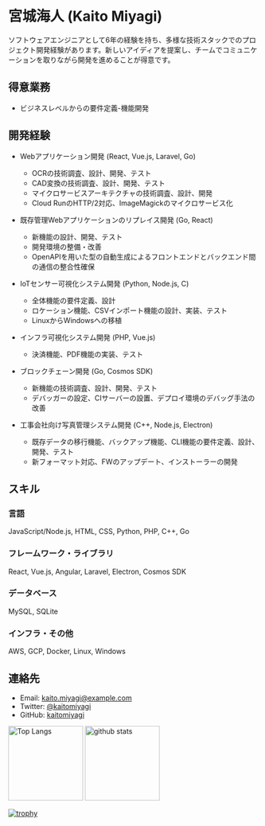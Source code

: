 # 宮城海人 (Kaito Miyagi)

ソフトウェアエンジニアとして6年の経験を持ち、多様な技術スタックでのプロジェクト開発経験があります。新しいアイディアを提案し、チームでコミュニケーションを取りながら開発を進めることが得意です。

## 得意業務

- ビジネスレベルからの要件定義-機能開発

## 開発経験

- Webアプリケーション開発 (React, Vue.js, Laravel, Go)
  - OCRの技術調査、設計、開発、テスト
  - CAD変換の技術調査、設計、開発、テスト
  - マイクロサービスアーキテクチャの技術調査、設計、開発
  - Cloud RunのHTTP/2対応、ImageMagickのマイクロサービス化

- 既存管理Webアプリケーションのリプレイス開発 (Go, React)
  - 新機能の設計、開発、テスト
  - 開発環境の整備・改善
  - OpenAPIを用いた型の自動生成によるフロントエンドとバックエンド間の通信の整合性確保

- IoTセンサー可視化システム開発 (Python, Node.js, C)
  - 全体機能の要件定義、設計
  - ロケーション機能、CSVインポート機能の設計、実装、テスト
  - LinuxからWindowsへの移植

- インフラ可視化システム開発 (PHP, Vue.js)  
  - 決済機能、PDF機能の実装、テスト

- ブロックチェーン開発 (Go, Cosmos SDK)
  - 新機能の技術調査、設計、開発、テスト
  - デバッガーの設定、CIサーバーの設置、デプロイ環境のデバッグ手法の改善

- 工事会社向け写真管理システム開発 (C++, Node.js, Electron)
  - 既存データの移行機能、バックアップ機能、CLI機能の要件定義、設計、開発、テスト
  - 新フォーマット対応、FWのアップデート、インストーラーの開発

## スキル

### 言語

JavaScript/Node.js, HTML, CSS, Python, PHP, C++, Go

### フレームワーク・ライブラリ

React, Vue.js, Angular, Laravel, Electron, Cosmos SDK  

### データベース

MySQL, SQLite

### インフラ・その他

AWS, GCP, Docker, Linux, Windows 


## 連絡先

- Email: kaito.miyagi@example.com
- Twitter: [@kaitomiyagi](https://twitter.com/kaitomiyagi)
- GitHub: [kaitomiyagi](https://github.com/kaitomiyagi)


<!--
**mkXultra/mkXultra** is a ✨ _special_ ✨ repository because its `README.md` (this file) appears on your GitHub profile.

Here are some ideas to get you started:

- 🔭 I’m currently working on ...
- 🌱 I’m currently learning ...
- 👯 I’m looking to collaborate on ...
- 🤔 I’m looking for help with ...
- 💬 Ask me about ...
- 📫 How to reach me: ...
- 😄 Pronouns: ...
- ⚡ Fun fact: ...
-->


<p align="left"> 
  <img alt="Top Langs" height="150px" src="https://github-readme-stats.vercel.app/api/top-langs/?username=mkXultra&layout=compact&show_icons=true&theme=onedark" />
  <img alt="github stats" height="150px" src="https://github-readme-stats.vercel.app/api?username=mkXultra&theme=onedark&show_icons=ture" />
</p>

[![trophy](https://github-profile-trophy.vercel.app/?username=mkXultra&theme=onedark&column=7)](https://github.com/ryo-ma/github-profile-trophy)
